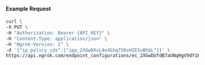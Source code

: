 <!-- Code generated for API Clients. DO NOT EDIT. -->

#### Example Request

```bash
curl \
-X PUT \
-H "Authorization: Bearer {API_KEY}" \
-H "Content-Type: application/json" \
-H "Ngrok-Version: 2" \
-d '{"ip_policy_ids":["ipp_2XGwDXvL4e4Shq7X0vHZESuBhbL"]}' \
https://api.ngrok.com/endpoint_configurations/ec_2XGwDUfdB7aUNqHgV9dY1KHg3sw/ip_policy
```
